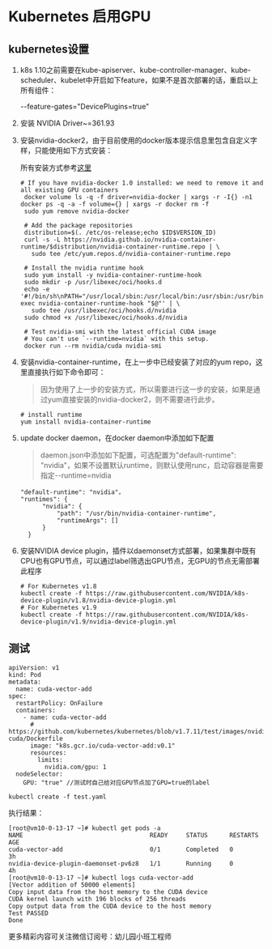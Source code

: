 # Kubernetes 启用GPU


## kubernetes设置

1. k8s 1.10之前需要在kube-apiserver、kube-controller-manager、kube-scheduler、kubelet中开启如下feature，如果不是首次部署的话，重启以上所有组件：

     --feature-gates="DevicePlugins=true"

2. 安装 NVIDIA Driver~=361.93

3. 安装nvidia-docker2，由于目前使用的docker版本提示信息里包含自定义字样，只能使用如下方式安装：

     所有安装方式参考[这里](https://github.com/NVIDIA/nvidia-docker)

     ```
   # If you have nvidia-docker 1.0 installed: we need to remove it and all existing GPU containers
      docker volume ls -q -f driver=nvidia-docker | xargs -r -I{} -n1 docker ps -q -a -f volume={} | xargs -r docker rm -f
      sudo yum remove nvidia-docker
      
      # Add the package repositories
      distribution=$(. /etc/os-release;echo $ID$VERSION_ID)
      curl -s -L https://nvidia.github.io/nvidia-container-runtime/$distribution/nvidia-container-runtime.repo | \
        sudo tee /etc/yum.repos.d/nvidia-container-runtime.repo
      
      # Install the nvidia runtime hook
      sudo yum install -y nvidia-container-runtime-hook
      sudo mkdir -p /usr/libexec/oci/hooks.d
      echo -e '#!/bin/sh\nPATH="/usr/local/sbin:/usr/local/bin:/usr/sbin:/usr/bin:/sbin:/bin" exec nvidia-container-runtime-hook "$@"' | \
        sudo tee /usr/libexec/oci/hooks.d/nvidia
      sudo chmod +x /usr/libexec/oci/hooks.d/nvidia
      
      # Test nvidia-smi with the latest official CUDA image
      # You can't use `--runtime=nvidia` with this setup.
      docker run --rm nvidia/cuda nvidia-smi
   ```

4. 安装nvidia-container-runtime，在上一步中已经安装了对应的yum repo，这里直接执行如下命令即可：

     > 因为使用了上一步的安装方式，所以需要进行这一步的安装，如果是通过yum直接安装的nvidia-docker2，则不需要进行此步。

    ```shell
   # install runtime
   yum install nvidia-container-runtime
   ```

5. update docker daemon，在docker daemon中添加如下配置

     > daemon.json中添加如下配置，可选配置为"default-runtime": "nvidia"，如果不设置默认runtime，则默认使用runc，启动容器是需要指定--runtime=nvidia

     ```shell
   "default-runtime": "nvidia"，
   "runtimes": {
           "nvidia": {
               "path": "/usr/bin/nvidia-container-runtime",
               "runtimeArgs": []
           }
       }
   ```

6. 安装NVIDIA device plugin，插件以daemonset方式部署，如果集群中既有CPU也有GPU节点，可以通过label筛选出GPU节点，无GPU的节点无需部署此程序

     ```shell
   # For Kubernetes v1.8
   kubectl create -f https://raw.githubusercontent.com/NVIDIA/k8s-device-plugin/v1.8/nvidia-device-plugin.yml
   # For Kubernetes v1.9
   kubectl create -f https://raw.githubusercontent.com/NVIDIA/k8s-device-plugin/v1.9/nvidia-device-plugin.yml
   ```

## 测试

   ```shell
   apiVersion: v1
   kind: Pod
   metadata:
     name: cuda-vector-add
   spec:
     restartPolicy: OnFailure
     containers:
       - name: cuda-vector-add
         # https://github.com/kubernetes/kubernetes/blob/v1.7.11/test/images/nvidia-cuda/Dockerfile
         image: "k8s.gcr.io/cuda-vector-add:v0.1"
         resources:
           limits:
             nvidia.com/gpu: 1
     nodeSelector:
       GPU: "true" //测试时自己给对应GPU节点加了GPU=true的label
       
   kubectl create -f test.yaml
   ```

   执行结果：

   ```shell
   [root@vm10-0-13-17 ~]# kubectl get pods -a
   NAME                                   READY     STATUS      RESTARTS   AGE
   cuda-vector-add                        0/1       Completed   0          3h
   nvidia-device-plugin-daemonset-pv6z8   1/1       Running     0          4h
   [root@vm10-0-13-17 ~]# kubectl logs cuda-vector-add
   [Vector addition of 50000 elements]
   Copy input data from the host memory to the CUDA device
   CUDA kernel launch with 196 blocks of 256 threads
   Copy output data from the CUDA device to the host memory
   Test PASSED
   Done
   ```



更多精彩内容可关注微信订阅号：幼儿园小班工程师
